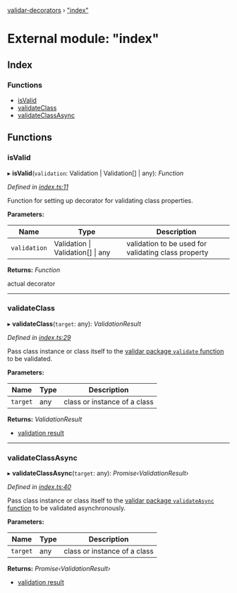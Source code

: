 [validar-decorators](../README.md) › ["index"](_index_.md)

# External module: "index"


## Index

### Functions

* [isValid](_index_.md#isvalid)
* [validateClass](_index_.md#validateclass)
* [validateClassAsync](_index_.md#validateclassasync)

## Functions

###  isValid

▸ **isValid**(`validation`: Validation | Validation[] | any): *Function*

*Defined in [index.ts:11](https://github.com/ivandotv/validar-decorators/blob/c6f87c3/src/index.ts#L11)*

Function for setting up decorator for validating class properties.

**Parameters:**

Name | Type | Description |
------ | ------ | ------ |
`validation` | Validation &#124; Validation[] &#124; any | validation to be used for validating class property |

**Returns:** *Function*

actual decorator

___

###  validateClass

▸ **validateClass**(`target`: any): *ValidationResult*

*Defined in [index.ts:29](https://github.com/ivandotv/validar-decorators/blob/c6f87c3/src/index.ts#L29)*

Pass class instance or class itself to the [ validar package `validate` function](https://ivandotv.github.io/validar/validate)
to be validated.

**Parameters:**

Name | Type | Description |
------ | ------ | ------ |
`target` | any | class or instance of a class |

**Returns:** *ValidationResult*

- [ validation result](https://ivandotv.github.io/validar/validate/validation-result.html )

___

###  validateClassAsync

▸ **validateClassAsync**(`target`: any): *Promise‹ValidationResult›*

*Defined in [index.ts:40](https://github.com/ivandotv/validar-decorators/blob/c6f87c3/src/index.ts#L40)*

Pass class instance or class itself to the [ validar package `validateAsync` function](https://ivandotv.github.io/validar/validate/validate-async.html)
to be validated asynchronously.

**Parameters:**

Name | Type | Description |
------ | ------ | ------ |
`target` | any | class or instance of a class |

**Returns:** *Promise‹ValidationResult›*

- [ validation result](https://ivandotv.github.io/validar/validate/validation-result.html )